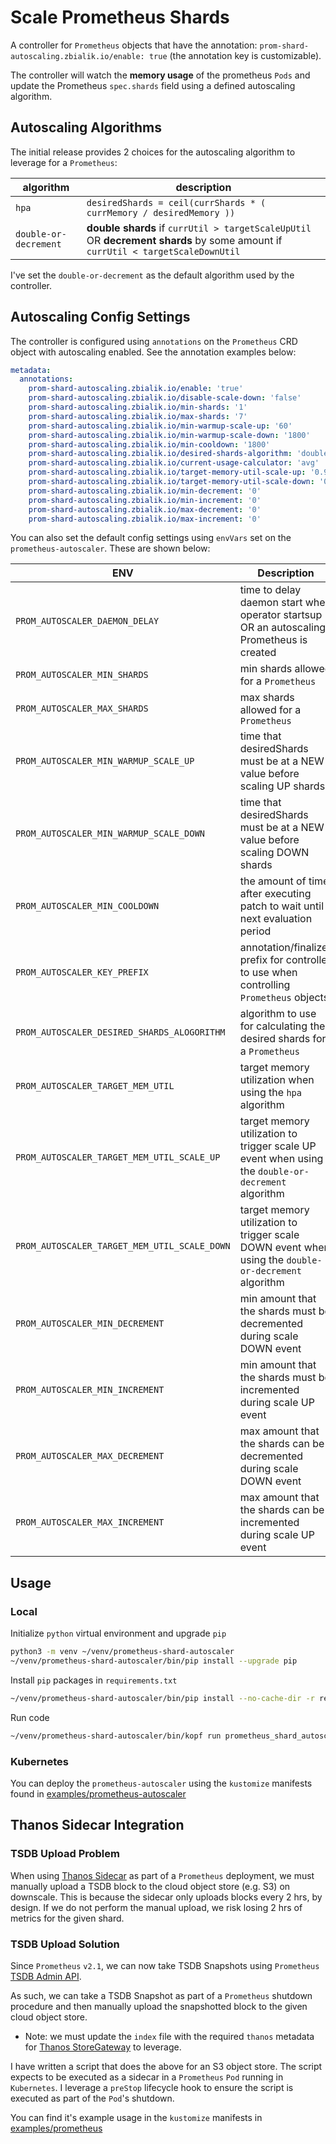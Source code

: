 # Scale Prometheus Shards

A controller for `Prometheus` objects that have the annotation: `prom-shard-autoscaling.zbialik.io/enable: true` (the annotation key is customizable).

The controller will watch the **memory usage** of the prometheus `Pods` and update the Prometheus `spec.shards` field using a defined autoscaling algorithm.

## Autoscaling Algorithms

The initial release provides 2 choices for the autoscaling algorithm to leverage for a `Prometheus`:

| algorithm | description |
| ------ | ------ |
| `hpa` | `desiredShards = ceil(currShards * ( currMemory / desiredMemory ))` |
| `double-or-decrement` | **double shards** if `currUtil > targetScaleUpUtil` OR **decrement shards** by some amount if `currUtil < targetScaleDownUtil` |

I've set the `double-or-decrement` as the default algorithm used by the controller.

## Autoscaling Config Settings

The controller is configured using `annotations` on the `Prometheus` CRD object with autoscaling enabled. See the annotation examples below:

```yaml
metadata:
  annotations:
    prom-shard-autoscaling.zbialik.io/enable: 'true'
    prom-shard-autoscaling.zbialik.io/disable-scale-down: 'false'
    prom-shard-autoscaling.zbialik.io/min-shards: '1'
    prom-shard-autoscaling.zbialik.io/max-shards: '7'
    prom-shard-autoscaling.zbialik.io/min-warmup-scale-up: '60'
    prom-shard-autoscaling.zbialik.io/min-warmup-scale-down: '1800'
    prom-shard-autoscaling.zbialik.io/min-cooldown: '1800'
    prom-shard-autoscaling.zbialik.io/desired-shards-algorithm: 'double-or-decrement'
    prom-shard-autoscaling.zbialik.io/current-usage-calculator: 'avg'
    prom-shard-autoscaling.zbialik.io/target-memory-util-scale-up: '0.9'
    prom-shard-autoscaling.zbialik.io/target-memory-util-scale-down: '0.5'
    prom-shard-autoscaling.zbialik.io/min-decrement: '0'
    prom-shard-autoscaling.zbialik.io/min-increment: '0'
    prom-shard-autoscaling.zbialik.io/max-decrement: '0'
    prom-shard-autoscaling.zbialik.io/max-increment: '0'
```

You can also set the default config settings using `envVars` set on the `prometheus-autoscaler`. These are shown below:

| ENV | Description | Default |
| ------ | ------ | ------ |
| `PROM_AUTOSCALER_DAEMON_DELAY` | time to delay daemon start when operator startsup OR an autoscaling Prometheus is created | `'0'` |
| `PROM_AUTOSCALER_MIN_SHARDS` | min shards allowed for a `Prometheus` | `'1'` |
| `PROM_AUTOSCALER_MAX_SHARDS` | max shards allowed for a `Prometheus` | `'7'` |
| `PROM_AUTOSCALER_MIN_WARMUP_SCALE_UP` | time that desiredShards must be at a NEW value before scaling UP shards | `'60'` |
| `PROM_AUTOSCALER_MIN_WARMUP_SCALE_DOWN` | time that desiredShards must be at a NEW value before scaling DOWN shards | `'900'` |
| `PROM_AUTOSCALER_MIN_COOLDOWN` | the amount of time after executing patch to wait until next evaluation period | `'900'` |
| `PROM_AUTOSCALER_KEY_PREFIX` | annotation/finalizer prefix for controller to use when controlling `Prometheus` objects | `'prom-shard-autoscaling.zbialik.io'` |
| `PROM_AUTOSCALER_DESIRED_SHARDS_ALOGORITHM` | algorithm to use for calculating the desired shards for a `Prometheus` | `'double-or-decrement'` |
| `PROM_AUTOSCALER_TARGET_MEM_UTIL` | target memory utilization when using the `hpa` algorithm | `'0.5'` |
| `PROM_AUTOSCALER_TARGET_MEM_UTIL_SCALE_UP` | target memory utilization to trigger scale UP event when using the `double-or-decrement` algorithm  | `'0.75'` |
| `PROM_AUTOSCALER_TARGET_MEM_UTIL_SCALE_DOWN` | target memory utilization to trigger scale DOWN event when using the `double-or-decrement` algorithm | `'0.25'` |
| `PROM_AUTOSCALER_MIN_DECREMENT` | min amount that the shards must be decremented during scale DOWN event | `'0'` (disabled) |
| `PROM_AUTOSCALER_MIN_INCREMENT` | min amount that the shards must be incremented during scale UP event | `'0'` (disabled) |
| `PROM_AUTOSCALER_MAX_DECREMENT` | max amount that the shards can be decremented during scale DOWN event | `'0'` (disabled) |
| `PROM_AUTOSCALER_MAX_INCREMENT` | max amount that the shards can be incremented during scale UP event | `'0'` (disabled) |

## Usage

### Local

Initialize `python` virtual environment and upgrade `pip`

```bash
python3 -m venv ~/venv/prometheus-shard-autoscaler
~/venv/prometheus-shard-autoscaler/bin/pip install --upgrade pip
```

Install `pip` packages in `requirements.txt`

```bash
~/venv/prometheus-shard-autoscaler/bin/pip install --no-cache-dir -r requirements.txt
```

Run code

```bash
~/venv/prometheus-shard-autoscaler/bin/kopf run prometheus_shard_autoscaler/app.py --all-namespaces
```

### Kubernetes

You can deploy the `prometheus-autoscaler` using the `kustomize` manifests found in [examples/prometheus-autoscaler](examples/prometheus-autoscaler)

## Thanos Sidecar Integration

### TSDB Upload Problem

When using [Thanos Sidecar](https://thanos.io/tip/components/sidecar.md/) as part of a `Prometheus` deployment, we must manually upload a TSDB block to the cloud object store (e.g. S3) on downscale. This is because the sidecar only uploads blocks every 2 hrs, by design. If we do not perform the manual upload, we risk losing 2 hrs of metrics for the given shard.

### TSDB Upload Solution

Since `Prometheus` `v2.1`, we can now take TSDB Snapshots using `Prometheus` [TSDB Admin API](https://prometheus.io/docs/prometheus/latest/querying/api/#tsdb-admin-apis).

As such, we can take a TSDB Snapshot as part of a `Prometheus` shutdown procedure and then manually upload the snapshotted block to the given cloud object store.
- Note: we must update the `index` file with the required `thanos` metadata for [Thanos StoreGateway](https://thanos.io/tip/components/store.md) to leverage.

I have written a script that does the above for an S3 object store. The script expects to be executed as a sidecar in a `Prometheus` `Pod` running in `Kubernetes`. I leverage a `preStop` lifecycle hook to ensure the script is executed as part of the `Pod`'s shutdown. 

You can find it's example usage in the `kustomize` manifests in [examples/prometheus](examples/prometheus)
